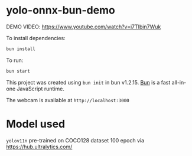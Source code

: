 # yolo-onnx-bun-demo

DEMO VIDEO: https://www.youtube.com/watch?v=i7TIbin7Wuk

To install dependencies:

```bash
bun install
```

To run:

```bash
bun start
```

This project was created using `bun init` in bun v1.2.15. [Bun](https://bun.sh) is a fast all-in-one JavaScript runtime.

The webcam is available at `http://localhost:3000`

# Model used

`yolov11n` pre-trained on COCO128 dataset 100 epoch via https://hub.ultralytics.com/

